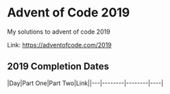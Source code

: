 # Advent of Code 2019

My solutions to advent of code 2019

Link: https://adventofcode.com/2019

## 2019 Completion Dates

|Day|Part One|Part Two|Link||---|--------|--------|----|